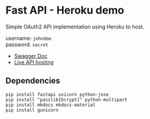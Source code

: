 # Fast API - Heroku demo

Simple OAuth2 API implementation using Heroku to host.

username: `johndoe`  
password: `secret`  

- [Swagger Doc](https://fastapi-heroku-demo.herokuapp.com/docs)
- [Live API hosting](https://fastapi-heroku-demo.herokuapp.com)


## Dependencies

```
pip install fastapi uvicorn python-jose 
pip install "passlib[bcrypt]" python-multipart
pip install mkdocs mkdocs-material
pip install gunicorn
```
